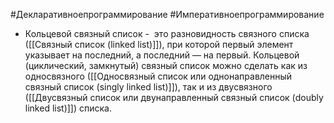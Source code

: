 #Декларативноепрограммирование #Императивноепрограммирование 

* Кольцевой связный список -  это разновидность связного списка ([[Связный список (linked list)]]), при которой первый элемент указывает на последний, а последний — на первый. Кольцевой (циклический, замкнутый) связный список можно сделать как из односвязного ([[Односвязный список или однонаправленный связный список (singly linked list)]]), так и из двусвязного ([[Двусвязный список или двунаправленный связный список (doubly linked list)]]) списка.